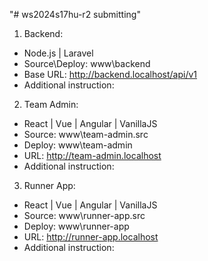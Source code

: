 "# ws2024s17hu-r2 submitting" 
1. Backend:
 - Node.js | Laravel
 - Source\Deploy: www\backend
 - Base URL: http://backend.localhost/api/v1
 - Additional instruction:  

2. Team Admin:
 - React | Vue | Angular | VanillaJS
 - Source: www\team-admin.src
 - Deploy: www\team-admin
 - URL: http://team-admin.localhost
 - Additional instruction: 
3. Runner App:
 - React | Vue | Angular | VanillaJS
 - Source: www\runner-app.src
 - Deploy: www\runner-app
 - URL: http://runner-app.localhost
 - Additional instruction: 